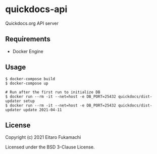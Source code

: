 # quickdocs-api

Quickdocs.org API server

## Requirements

* Docker Engine

## Usage

```
$ docker-compose build
$ docker-compose up

# Run after the first run to initialize DB
$ docker run --rm -it --net=host -e DB_PORT=25432 quickdocs/dist-updater setup
$ docker run --rm -it --net=host -e DB_PORT=25432 quickdocs/dist-updater update 2021-04-11
```

## License

Copyright (c) 2021 Eitaro Fukamachi

Licensed under the BSD 3-Clause License.
